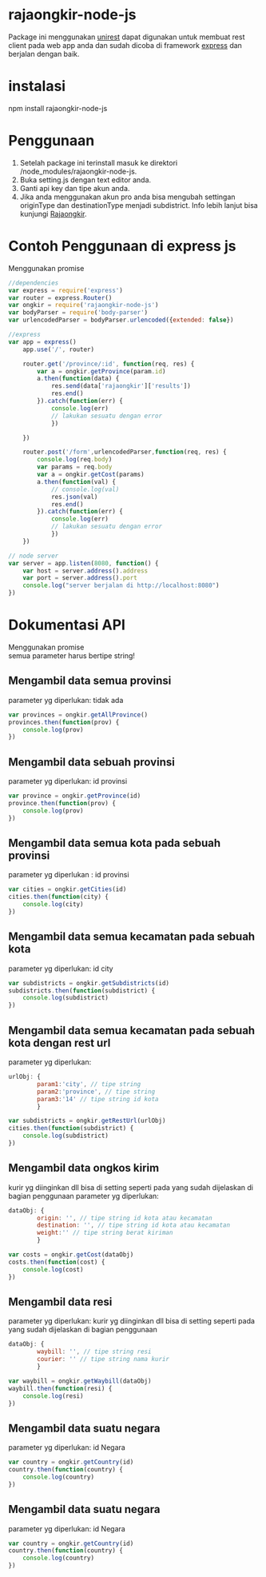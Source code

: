 # rajaongkir-node-js

Package ini menggunakan [unirest](https://github.com/Mashape/unirest-nodejs) dapat digunakan untuk membuat rest client pada web app anda dan sudah dicoba di framework [express](https://github.com/expressjs/express) dan berjalan dengan baik.

# instalasi
npm install rajaongkir-node-js 

# Penggunaan

1. Setelah package ini terinstall masuk ke direktori /node_modules/rajaongkir-node-js.
2. Buka setting.js dengan text editor anda.
3. Ganti api key dan tipe akun anda.
4. Jika anda menggunakan akun pro anda bisa mengubah settingan originType dan destinationType menjadi subdistrict. Info lebih lanjut bisa kunjungi [Rajaongkir](http://rajaongkir.com/dokumentasi/pro).

# Contoh Penggunaan di express js

Menggunakan promise

```javascript
//dependencies
var express = require('express')
var router = express.Router()
var ongkir = require('rajaongkir-node-js')
var bodyParser = require('body-parser')
var urlencodedParser = bodyParser.urlencoded({extended: false})

//express
var app = express()
	app.use('/', router)

	router.get('/province/:id', function(req, res) {
		var a = ongkir.getProvince(param.id)
		a.then(function(data) {
			res.send(data['rajaongkir']['results'])
			res.end()
		}).catch(function(err) {
			console.log(err)
			// lakukan sesuatu dengan error
			})

	})

	router.post('/form',urlencodedParser,function(req, res) {
		console.log(req.body)
		var params = req.body
		var a = ongkir.getCost(params)
		a.then(function(val) {
			// console.log(val)
			res.json(val)
			res.end()
		}).catch(function(err) {
			console.log(err)
			// lakukan sesuatu dengan error
			})
	})

// node server
var server = app.listen(8080, function() {
	var host = server.address().address
	var port = server.address().port
	console.log("server berjalan di http://localhost:8080")
})
```
# Dokumentasi API
Menggunakan promise<br/>
semua parameter harus bertipe string!


## Mengambil data semua provinsi

parameter yg diperlukan: tidak ada
```javascript
var provinces = ongkir.getAllProvince()
provinces.then(function(prov) {
	console.log(prov)
})
```

## Mengambil data sebuah provinsi

parameter yg diperlukan: id provinsi
```javascript
var province = ongkir.getProvince(id)
province.then(function(prov) {
	console.log(prov)
})
```

## Mengambil data semua kota pada sebuah provinsi
parameter yg diperlukan : id provinsi
```javascript
var cities = ongkir.getCities(id)
cities.then(function(city) {
	console.log(city)
})
```

## Mengambil data semua kecamatan pada sebuah kota
parameter yg diperlukan: id city
```javascript
var subdistricts = ongkir.getSubdistricts(id)
subdistricts.then(function(subdistrict) {
	console.log(subdistrict)
})
```

## Mengambil data semua kecamatan pada sebuah kota dengan rest url
parameter yg diperlukan: 
```javascript
urlObj: {
		param1:'city', // tipe string 
		param2:'province', // tipe string 
		param3:'14' // tipe string id kota
		}
```
```javascript
var subdistricts = ongkir.getRestUrl(urlObj)
cities.then(function(subdistrict) {
	console.log(subdistrict)
})

```


## Mengambil data ongkos kirim
kurir yg diinginkan dll bisa di setting seperti pada yang sudah dijelaskan di bagian penggunaan
parameter yg diperlukan:
```javascript
dataObj: {
		origin: '', // tipe string id kota atau kecamatan
		destination: '', // tipe string id kota atau kecamatan
		weight:'' // tipe string berat kiriman
	    }
```

```javascript
var costs = ongkir.getCost(dataObj)
costs.then(function(cost) {
	console.log(cost)
})

```


## Mengambil data resi
parameter yg diperlukan:
kurir yg diinginkan dll bisa di setting seperti pada yang sudah dijelaskan di bagian penggunaan
```javascript
dataObj: {
		waybill: '', // tipe string resi 
		courier: '' // tipe string nama kurir
	    }
```

```javascript
var waybill = ongkir.getWaybill(dataObj)
waybill.then(function(resi) {
	console.log(resi)
})

```


## Mengambil data suatu negara
parameter yg diperlukan: id Negara


```javascript
var country = ongkir.getCountry(id)
country.then(function(country) {
	console.log(country)
})

```



## Mengambil data suatu negara
parameter yg diperlukan: id Negara


```javascript
var country = ongkir.getCountry(id)
country.then(function(country) {
	console.log(country)
})

```
